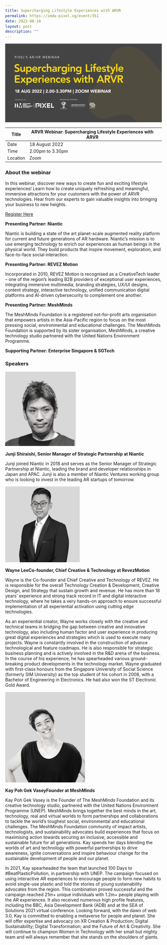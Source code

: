 ```yaml
---
title: Supercharging Lifestyle Experiences with ARVR
permalink: https://imda-pixel.sg/event/351
date: 2022-08-18
layout: post
description: ""
---
```


![Alt text for image on Isomer site](/images/immersive-experiences/18aug.png)

| Title | ARVR Webinar: Supercharging Lifestyle Experiences with ARVR | | 
| -------- | -------- | --------| 
| Date  | 18 August 2022  | 
| Time  | 2.00pm to 3.30pm  |
| Location  | Zoom |

### About the webinar 

In this webinar, discover new ways to create fun and exciting lifestyle experiences! Learn how to create uniquely refreshing and meaningful, immersive attractions for your customers with the power of ARVR technologies. Hear from our experts to gain valuable insights into bringing your business to new heights.

[Register Here](https://imda-pixel.sg/event/351)

**Presenting Partner: Niantic**

Niantic is building a state of the art planet-scale augmented reality platform for current and future generations of AR hardware. Niantic’s mission is to use emerging technology to enrich our experiences as human beings in the physical world. They build products that inspire movement, exploration, and face-to-face social interaction.

**Presenting Partner: REVEZ Motion**

Incorporated in 2010, REVEZ Motion is recognised as a CreativeTech leader – one of the region’s leading B2B providers of exceptional user experiences, integrating immersive multimedia, branding strategies, UX/UI designs, content strategy, interactive technology, unified communication digital platforms and AI-driven cybersecurity to complement one another.

**Presenting Partner: MeshMinds**

The MeshMinds Foundation is a registered not-for-profit arts organisation that empowers artists in the Asia-Pacific region to focus on the most pressing social, environmental and educational challenges. The MeshMinds Foundation is supported by its sister organisation, MeshMinds, a creative technology studio partnered with the United Nations Environment Programme.

**Supporting Partner: Enterprise Singapore & SGTech**


### Speakers 

![Alt text for image on Isomer site](/images/immersive-experiences/18augJJbnw.png) 

**Junji Shiraishi, Senior Manager of Strategic Partnership at Niantic**

Junji joined Niantic in 2018 and serves as the Senior Manager of Strategic Partnership at Niantic, leading the brand and developer relationships in Japan and APAC. Junji is also a member of Niantic Ventures working group who is looking to invest in the leading AR startups of tomorrow.

![Alt text for image on Isomer site](/images/immersive-experiences/18augrmbnw.png) 

**Wayne LeeCo-founder, Chief Creative & Technology at RevezMotion**

Wayne is the Co-founder and Chief Creative and Technology of REVEZ. He is responsible for the overall Technology Creation & Development, Creative Design, and Strategy that sustain growth and revenue. He has more than 18 years’ experience and strong track record in IT and digital interactive technology, where he takes a very hands-on approach to ensure successful implementation of all experiential activation using cutting edge technologies.

As an experiential creator, Wayne works closely with the creative and technical teams in bridging the gap between creative and innovative technology, also including human factor and user experience in producing great digital experiences and strategies which is used to execute many projects. Wayne is constantly involved in the construction of advance technological and feature roadmaps. He is also responsible for strategic business planning and is actively involved in the R&D arena of the business. In the course of his experience, he has spearheaded various ground-breaking product developments in the technology market. Wayne graduated with first-class honours from the Singapore University of Social Science (formerly SIM University) as the top student of his cohort in 2008, with a Bachelor of Engineering in Electronics. He had also won the ST Electronic Gold Award.

![Alt text for image on Isomer site](/images/immersive-experiences/18augkpbnw.png) 

**Kay Poh Gek VaseyFounder at MeshMinds**

Kay Poh Gek Vasey is the Founder of The MeshMinds Foundation and its creative technology studio, partnered with the United Nations Environment Programme (UNEP). MeshMinds brings together the best minds in the art, technology, real and virtual worlds to form partnerships and collaborations to tackle the world’s toughest social, environmental and educational challenges. The MeshMinds Foundation community of impact artists, technologists, and sustainability advocates build experiences that focus on maximising action towards securing an inclusive, accessible and sustainable future for all generations. Kay spends her days blending the worlds of art and technology with powerful partnerships to drive awareness, ignite conversations and inspire behaviour change for the sustainable development of people and our planet.

In 2021, Kay spearheaded the team that launched 100 Days to #BeatPlasticPollution, in partnership with UNEP. The campaign focused on using interactive AR experiences to encourage people to form new habits to avoid single-use plastic and told the stories of young sustainability advocates from the region. This combination proved successful and the campaign reached 21m+ unique individuals with 1.2m+ people playing with the AR experiences. It also received numerous high profile features, including the BBC, Asia Development Bank (ADB) and at the SEA of Solutions 2021 virtual conference. Looking forward, with the dawn of web 3.0, Kay is committed to enabling a metaverse for people and planet. She will offer expertise and advocacy on XR Creation & Production; Digital Sustainability; Digital Transformation; and the Future of Art & Creativity. She will continue to champion Women in Technology with her small but mighty team and will always remember that she stands on the shoulders of giants.
